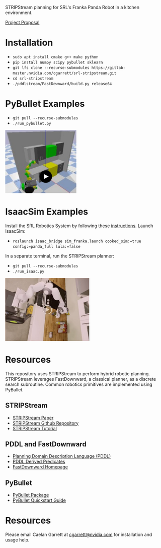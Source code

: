 STRIPStream planning for SRL's Franka Panda Robot in a kitchen environment.

[Project Proposal](https://drive.google.com/open?id=1GZHmCP3a8Ep1Ib5smqvwoA5bST6i2PTVMxszGUbQKQg)

# Installation

* `sudo apt install cmake g++ make python`
* `pip install numpy scipy pybullet sklearn`
* `git lfs clone --recurse-submodules https://gitlab-master.nvidia.com/cgarrett/srl-stripstream.git`
* `cd srl-stripstream`
* `./pddlstream/FastDownward/build.py release64`

# PyBullet Examples

* `git pull --recurse-submodules`
* `./run_pybullet.py`

[<img src="images/stow_block.png" height="200">](https://drive.google.com/open?id=103NSqEeumZxFLbyrzAt6fxBiuz18_zTD)

# IsaacSim Examples

Install the SRL Robotics System by following these [instructions](https://gitlab-master.nvidia.com/SRL/srl_system/tree/master). 
Launch IsaacSim:
* `roslaunch isaac_bridge sim_franka.launch cooked_sim:=true config:=panda_full lula:=false`

In a separate terminal, run the STRIPStream planner:
* `git pull --recurse-submodules`
* `./run_isaac.py`

[<img src="images/put_spam.png" height="200">](https://drive.google.com/open?id=1N6W_KZQOpNY2ZjIRtQURV_Chsnx3P75K)

# Resources

This repository uses STRIPStream to perform hybrid robotic planning. 
STRIPStream leverages FastDownward, a classical planner, as a discrete search subroutine.
Common robotics primitives are implemented using PyBullet.

## STRIPStream

* [STRIPStream Paper](https://arxiv.org/abs/1802.08705)
* [STRIPStream Github Repository](https://github.com/caelan/pddlstream)
* [STRIPStream Tutorial](https://web.mit.edu/caelan/www/presentations/6.881_TAMP.pdf)

## PDDL and FastDownward

* [Planning Domain Description Language (PDDL)](http://users.cecs.anu.edu.au/~patrik/pddlman/writing.html)
* [PDDL Derived Predicates](https://www.cs.cmu.edu/afs/cs/project/jair/pub/volume28/coles07a-html/node18.html)
* [FastDownward Homepage](http://www.fast-downward.org/)

## PyBullet

* [PyBullet Package](https://pypi.org/project/pybullet/)
* [PyBullet Quickstart Guide](https://docs.google.com/document/d/10sXEhzFRSnvFcl3XxNGhnD4N2SedqwdAvK3dsihxVUA/edit)

# Resources

Please email Caelan Garrett at <cgarrett@nvidia.com> for installation and usage help.
